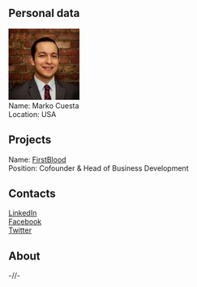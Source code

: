 ## Personal data
![ photo](photo/marco_cuesta.jpg)  
Name: Marko Cuesta  
Location: USA
## Projects 
Name: [FirstBlood](../projects/firstblood.md)  
Position: Cofounder & Head of Business Development  
## Contacts
[LinkedIn](https://www.linkedin.com/in/marco-cuesta-11841b50/)  
[Facebook](https://www.facebook.com/cuestam3)  
[Twitter](https://twitter.com/OmnesOmni)  
## About
-//-
